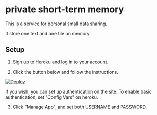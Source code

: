 # private short-term memory

This is a service for personal small data sharing.

It store one text and one file on memory.

## Setup

1. Sign up to Heroku and log in to your account.

2. Click the button below and follow the instructions.

[![Deploy](https://www.herokucdn.com/deploy/button.svg)](https://heroku.com/deploy)

If you wish, you can set up authentication on the site. To enable basic authentication, set "Config Vars" on heroku.

3. Click "Manage App", and set both USERNAME and PASSWORD.
